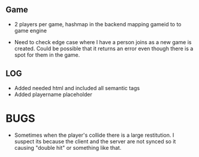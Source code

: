 ## Game
- 2 players per game, hashmap in the backend mapping gameid to to game engine

- Need to check edge case where I have a person joins as a new game is created. Could be possible that it returns an error even though there is a spot for them in the game. 


## LOG

- Added needed html and included all semantic tags
- Added playername placeholder



# BUGS
- Sometimes when the player's collide there is a large restitution. I suspect its because the client and the server are not synced so it causing "double hit" or something like that.